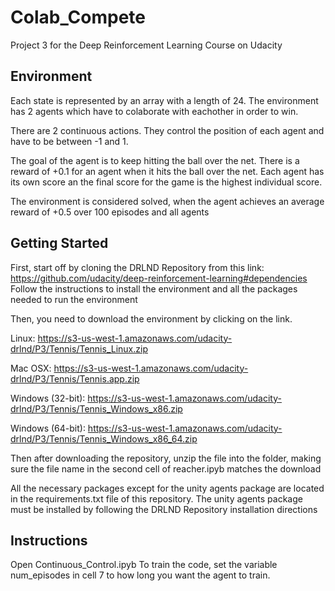 # Colab_Compete

Project 3 for the Deep Reinforcement Learning Course on Udacity

## Environment
Each state is represented by an array with a length of 24. The environment has 2 agents which have to colaborate with eachother in order to win.

There are 2 continuous actions. They control the position of each agent and have to be between -1 and 1.

The goal of the agent is to keep hitting the ball over the net. There is a reward of +0.1 for an agent when it hits the ball over the net. Each agent has its own score an the final score for the game is the highest individual score.

The environment is considered solved, when the agent achieves an average reward of +0.5 over 100 episodes and all agents

## Getting Started
First, start off by cloning the DRLND Repository from this link: https://github.com/udacity/deep-reinforcement-learning#dependencies Follow the instructions to install the environment and all the packages needed to run the environment

Then, you need to download the environment by clicking on the link.

Linux: https://s3-us-west-1.amazonaws.com/udacity-drlnd/P3/Tennis/Tennis_Linux.zip

Mac OSX: https://s3-us-west-1.amazonaws.com/udacity-drlnd/P3/Tennis/Tennis.app.zip

Windows (32-bit): https://s3-us-west-1.amazonaws.com/udacity-drlnd/P3/Tennis/Tennis_Windows_x86.zip

Windows (64-bit): https://s3-us-west-1.amazonaws.com/udacity-drlnd/P3/Tennis/Tennis_Windows_x86_64.zip

Then after downloading the repository, unzip the file into the folder, making sure the file name in the second cell of reacher.ipyb matches the download

All the necessary packages except for the unity agents package are located in the requirements.txt file of this repository. The unity agents package must be installed by following the DRLND Repository installation directions

## Instructions
Open Continuous_Control.ipyb
To train the code, set the variable num_episodes in cell 7 to how long you want the agent to train. 
